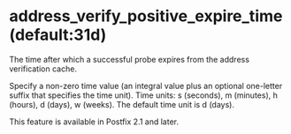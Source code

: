 # address_verify_positive_expire_time (default:31d) 


The time after which a successful probe expires from the address
verification cache.


 Specify a non-zero time value (an integral value plus an optional
one-letter suffix that specifies the time unit).  Time units: s
(seconds), m (minutes), h (hours), d (days), w (weeks).
The default time unit is d (days).  


This feature is available in Postfix 2.1 and later.



